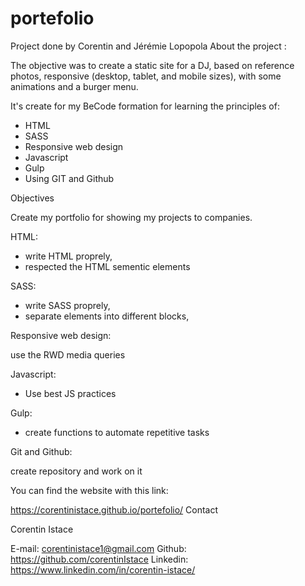 # portefolio

Project done by Corentin and Jérémie Lopopola About the project :

The objective was to create a static site for a DJ, based on reference photos, responsive (desktop, tablet, and mobile sizes), with some animations and a burger menu.

It's create for my BeCode formation for learning the principles of:

- HTML
- SASS
- Responsive web design
- Javascript
- Gulp
- Using GIT and Github

Objectives

Create my portfolio for showing my projects to companies.

HTML:

- write HTML proprely,
- respected the HTML sementic elements

SASS:

- write SASS proprely,
- separate elements into different blocks,

Responsive web design:

use the RWD media queries

Javascript:

- Use best JS practices

Gulp:

- create functions to automate repetitive tasks

Git and Github:

create repository and work on it

You can find the website with this link:

https://corentinistace.github.io/portefolio/
Contact

Corentin Istace

E-mail: corentinistace1@gmail.com
Github: https://github.com/corentinIstace
Linkedin: https://www.linkedin.com/in/corentin-istace/

